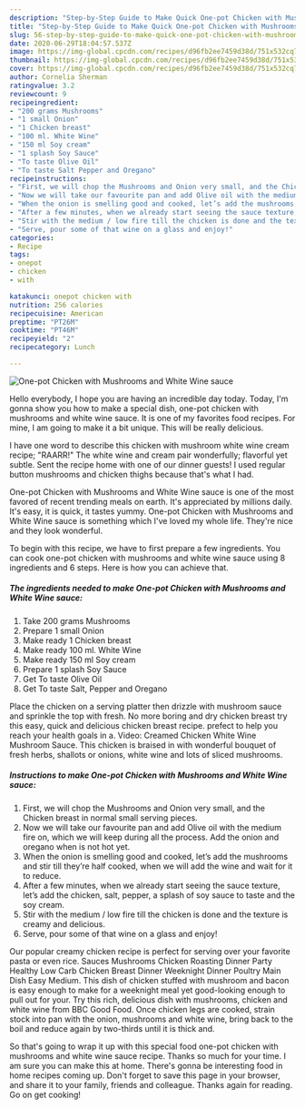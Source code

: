 ```yaml
---
description: "Step-by-Step Guide to Make Quick One-pot Chicken with Mushrooms and White Wine sauce"
title: "Step-by-Step Guide to Make Quick One-pot Chicken with Mushrooms and White Wine sauce"
slug: 56-step-by-step-guide-to-make-quick-one-pot-chicken-with-mushrooms-and-white-wine-sauce
date: 2020-06-29T18:04:57.537Z
image: https://img-global.cpcdn.com/recipes/d96fb2ee7459d38d/751x532cq70/one-pot-chicken-with-mushrooms-and-white-wine-sauce-recipe-main-photo.jpg
thumbnail: https://img-global.cpcdn.com/recipes/d96fb2ee7459d38d/751x532cq70/one-pot-chicken-with-mushrooms-and-white-wine-sauce-recipe-main-photo.jpg
cover: https://img-global.cpcdn.com/recipes/d96fb2ee7459d38d/751x532cq70/one-pot-chicken-with-mushrooms-and-white-wine-sauce-recipe-main-photo.jpg
author: Cornelia Sherman
ratingvalue: 3.2
reviewcount: 9
recipeingredient:
- "200 grams Mushrooms"
- "1 small Onion"
- "1 Chicken breast"
- "100 ml. White Wine"
- "150 ml Soy cream"
- "1 splash Soy Sauce"
- "To taste Olive Oil"
- "To taste Salt Pepper and Oregano"
recipeinstructions:
- "First, we will chop the Mushrooms and Onion very small, and the Chicken breast in normal small serving pieces."
- "Now we will take our favourite pan and add Olive oil with the medium fire on, which we will keep during all the process. Add the onion and oregano when is not hot yet."
- "When the onion is smelling good and cooked, let’s add the mushrooms and stir till they’re half cooked, when we will add the wine and wait for it to reduce."
- "After a few minutes, when we already start seeing the sauce texture, let’s add the chicken, salt, pepper, a splash of soy sauce to taste and the soy cream."
- "Stir with the medium / low fire till the chicken is done and the texture is creamy and delicious."
- "Serve, pour some of that wine on a glass and enjoy!"
categories:
- Recipe
tags:
- onepot
- chicken
- with

katakunci: onepot chicken with 
nutrition: 256 calories
recipecuisine: American
preptime: "PT26M"
cooktime: "PT46M"
recipeyield: "2"
recipecategory: Lunch

---
```



![One-pot Chicken with Mushrooms and White Wine sauce](https://img-global.cpcdn.com/recipes/d96fb2ee7459d38d/751x532cq70/one-pot-chicken-with-mushrooms-and-white-wine-sauce-recipe-main-photo.jpg)

Hello everybody, I hope you are having an incredible day today. Today, I'm gonna show you how to make a special dish, one-pot chicken with mushrooms and white wine sauce. It is one of my favorites food recipes. For mine, I am going to make it a bit unique. This will be really delicious.

I have one word to describe this chicken with mushroom white wine cream recipe; &#34;RAARR!&#34; The white wine and cream pair wonderfully; flavorful yet subtle. Sent the recipe home with one of our dinner guests! I used regular button mushrooms and chicken thighs because that&#39;s what I had.

One-pot Chicken with Mushrooms and White Wine sauce is one of the most favored of recent trending meals on earth. It's appreciated by millions daily. It's easy, it is quick, it tastes yummy. One-pot Chicken with Mushrooms and White Wine sauce is something which I've loved my whole life. They're nice and they look wonderful.


To begin with this recipe, we have to first prepare a few ingredients. You can cook one-pot chicken with mushrooms and white wine sauce using 8 ingredients and 6 steps. Here is how you can achieve that.

<!--inarticleads1-->

##### The ingredients needed to make One-pot Chicken with Mushrooms and White Wine sauce:

1. Take 200 grams Mushrooms
1. Prepare 1 small Onion
1. Make ready 1 Chicken breast
1. Make ready 100 ml. White Wine
1. Make ready 150 ml Soy cream
1. Prepare 1 splash Soy Sauce
1. Get To taste Olive Oil
1. Get To taste Salt, Pepper and Oregano


Place the chicken on a serving platter then drizzle with mushroom sauce and sprinkle the top with fresh. No more boring and dry chicken breast try this easy, quick and delicious chicken breast recipe. prefect to help you reach your health goals in a. Video: Creamed Chicken White Wine Mushroom Sauce. This chicken is braised in with wonderful bouquet of fresh herbs, shallots or onions, white wine and lots of sliced mushrooms. 

<!--inarticleads2-->

##### Instructions to make One-pot Chicken with Mushrooms and White Wine sauce:

1. First, we will chop the Mushrooms and Onion very small, and the Chicken breast in normal small serving pieces.
1. Now we will take our favourite pan and add Olive oil with the medium fire on, which we will keep during all the process. Add the onion and oregano when is not hot yet.
1. When the onion is smelling good and cooked, let’s add the mushrooms and stir till they’re half cooked, when we will add the wine and wait for it to reduce.
1. After a few minutes, when we already start seeing the sauce texture, let’s add the chicken, salt, pepper, a splash of soy sauce to taste and the soy cream.
1. Stir with the medium / low fire till the chicken is done and the texture is creamy and delicious.
1. Serve, pour some of that wine on a glass and enjoy!


Our popular creamy chicken recipe is perfect for serving over your favorite pasta or even rice. Sauces Mushrooms Chicken Roasting Dinner Party Healthy Low Carb Chicken Breast Dinner Weeknight Dinner Poultry Main Dish Easy Medium. This dish of chicken stuffed with mushroom and bacon is easy enough to make for a weeknight meal yet good-looking enough to pull out for your. Try this rich, delicious dish with mushrooms, chicken and white wine from BBC Good Food. Once chicken legs are cooked, strain stock into pan with the onion, mushrooms and white wine, bring back to the boil and reduce again by two-thirds until it is thick and. 

So that's going to wrap it up with this special food one-pot chicken with mushrooms and white wine sauce recipe. Thanks so much for your time. I am sure you can make this at home. There's gonna be interesting food in home recipes coming up. Don't forget to save this page in your browser, and share it to your family, friends and colleague. Thanks again for reading. Go on get cooking!
